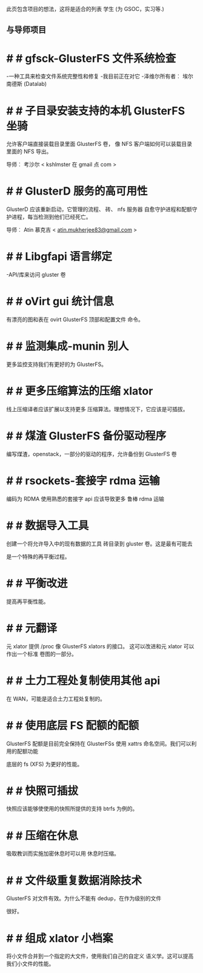 此页包含项目的想法，这将是适合的列表
学生 (为 GSOC，实习等.)

与导师项目
---------------------

# # # gfsck-GlusterFS 文件系统检查

-一种工具来检查文件系统完整性和修复
-我目前正在对它
-泽维尔所有者︰ 埃尔南德斯 (Datalab)

# # # 子目录安装支持的本机 GlusterFS 坐骑

允许客户端直接装载目录里面 GlusterFS 卷，
像 NFS 客户端如何可以装载目录里面的 NFS 导出。

导师︰ 考沙尔 < kshlmster 在 gmail 点 com >

# # # GlusterD 服务的高可用性

GlusterD 应该重新启动，它管理的流程、 砖、 nfs 服务器
自愈守护进程和配额守护进程，每当检测到他们已经死亡。

导师︰ Atin 慕克吉 < atin.mukherjee83@gmail.com >

# # # Libgfapi 语言绑定

-API/库来访问 gluster 卷

# # # oVirt gui 统计信息

有漂亮的图和表在 ovirt GlusterFS 顶部和配置文件
命令。

# # # 监测集成-munin 别人

更多监控支持我们有更好的为 GlusterFS。

# # # 更多压缩算法的压缩 xlator

线上压缩译者应该扩展以支持更多
压缩算法。理想情况下，它应该是可插拔。


# # # 煤渣 GlusterFS 备份驱动程序

编写煤渣，openstack，一部分的驱动的程序，允许备份到
GlusterFS 卷

# # # rsockets-套接字 rdma 运输

编码为 RDMA 使用熟悉的套接字 api 应该导致更多
鲁棒 rdma 运输

# # # 数据导入工具

创建一个将允许导入中的现有数据的工具
砖目录到 gluster 卷。这是最有可能去

是一个特殊的再平衡过程。

# # # 平衡改进

提高再平衡性能。

# # # 元翻译

元 xlator 提供 /proc 像 GlusterFS xlators 的接口。
这可以改进和元 xlator 可以作出一个标准
卷图的一部分。

# # # 土力工程处复制使用其他 api

在 WAN，可能是适合土力工程处复制的。

# # # 使用底层 FS 配额的配额

GlusterFS 配额是目前完全保持在 GlusterFSs
使用 xattrs 命名空间。我们可以利用的配额功能

底层的 fs (XFS) 为更好的性能。

# # # 快照可插拔

快照应该能够使使用的快照所提供的支持
btrfs 为例的。

# # # 压缩在休息

吸取教训而实施加密休息时可以用
休息时压缩。

# # # 文件级重复数据消除技术

GlusterFS 对文件有效。为什么不能有 dedup，在作为级别的文件

很好。

# # # 组成 xlator 小档案

将小文件合并到一个指定的大文件，使用我们自己的自定义
语义学。这可以提高我们小文件的性能。
